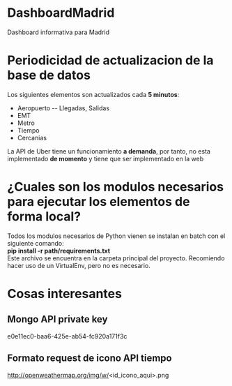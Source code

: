 # DashboardMadrid
Dashboard informativa para Madrid

# Periodicidad de actualizacion de la base de datos
Los siguientes elementos son actualizados cada **5 minutos**:
* Aeropuerto -- Llegadas, Salidas
* EMT
* Metro
* Tiempo
* Cercanias

La API de Uber tiene un funcionamiento **a demanda**, por tanto, no esta implementado **de momento** y tiene que ser implementado en la web

# ¿Cuales son los modulos necesarios para ejecutar los elementos de forma local?
Todos los modulos necesarios de Python vienen se instalan en batch con el siguiente comando: \
**pip install -r path/requirements.txt** \
Este archivo se encuentra en la carpeta principal del proyecto. Recomiendo hacer uso de un VirtualEnv, pero no es necesario.

# Cosas interesantes

## Mongo API private key
e0e11ec0-baa6-425e-ab54-fc920a171f3c

## Formato request de icono API tiempo
http://openweathermap.org/img/w/<id_icono_aqui>.png
